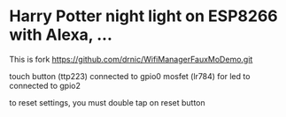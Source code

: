 # Harry Potter night light on ESP8266 with Alexa, ...
This is fork https://github.com/drnic/WifiManagerFauxMoDemo.git 

touch button (ttp223) connected to gpio0
mosfet (lr784) for led to connected to gpio2

to reset settings, you must double tap on reset button